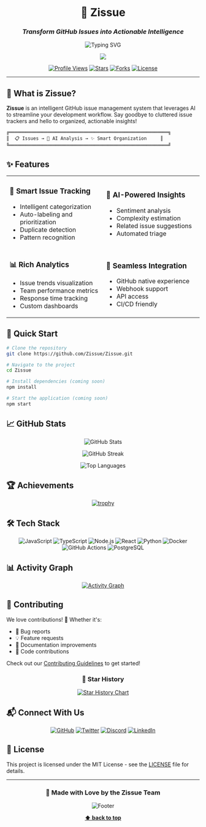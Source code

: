 <div align="center">

# 🎯 Zissue

### *Transform GitHub Issues into Actionable Intelligence*

<img src="https://readme-typing-svg.herokuapp.com?font=Fira+Code&size=22&duration=3000&pause=1000&color=3B82F6&center=true&vCenter=true&width=435&lines=Intelligent+Issue+Management;Powered+by+AI;Open+Source+%E2%9D%A4%EF%B8%8F" alt="Typing SVG" />

![](https://komarev.com/ghpvc/?username=zissue&style=flat-square)

[![Profile Views](https://komarev.com/ghpvc/?username=zissue&style=for-the-badge&color=blue)](https://github.com/Zissue)
[![Stars](https://img.shields.io/github/stars/Zissue/Zissue?style=for-the-badge&logo=github&color=yellow)](https://github.com/Zissue/Zissue/stargazers)
[![Forks](https://img.shields.io/github/forks/Zissue/Zissue?style=for-the-badge&logo=github&color=green)](https://github.com/Zissue/Zissue/network/members)
[![License](https://img.shields.io/github/license/Zissue/Zissue?style=for-the-badge&color=purple)](LICENSE)

</div>

---

## 🌟 What is Zissue?

**Zissue** is an intelligent GitHub issue management system that leverages AI to streamline your development workflow. Say goodbye to cluttered issue trackers and hello to organized, actionable insights!

```ascii
╔══════════════════════════════════════════════════════════╗
║  📋 Issues → 🤖 AI Analysis → ✨ Smart Organization     ║
╚══════════════════════════════════════════════════════════╝
```

## ✨ Features

<table>
<tr>
<td width="50%">

### 🎯 Smart Issue Tracking
- Intelligent categorization
- Auto-labeling and prioritization
- Duplicate detection
- Pattern recognition

</td>
<td width="50%">

### 🤖 AI-Powered Insights
- Sentiment analysis
- Complexity estimation
- Related issue suggestions
- Automated triage

</td>
</tr>
<tr>
<td width="50%">

### 📊 Rich Analytics
- Issue trends visualization
- Team performance metrics
- Response time tracking
- Custom dashboards

</td>
<td width="50%">

### 🔗 Seamless Integration
- GitHub native experience
- Webhook support
- API access
- CI/CD friendly

</td>
</tr>
</table>

## 🚀 Quick Start

```bash
# Clone the repository
git clone https://github.com/Zissue/Zissue.git

# Navigate to the project
cd Zissue

# Install dependencies (coming soon)
npm install

# Start the application (coming soon)
npm start
```

## 📈 GitHub Stats

<div align="center">

![GitHub Stats](https://github-readme-stats.vercel.app/api?username=Zissue&show_icons=true&theme=tokyonight&hide_border=true&bg_color=0D1117&title_color=3B82F6&icon_color=3B82F6&text_color=FFFFFF)

![GitHub Streak](https://github-readme-streak-stats.herokuapp.com/?user=Zissue&theme=tokyonight&hide_border=true&background=0D1117&stroke=3B82F6&ring=3B82F6&fire=F59E0B&currStreakLabel=3B82F6)

![Top Languages](https://github-readme-stats.vercel.app/api/top-langs/?username=Zissue&layout=compact&theme=tokyonight&hide_border=true&bg_color=0D1117&title_color=3B82F6&text_color=FFFFFF)

</div>

## 🏆 Achievements

<div align="center">

[![trophy](https://github-profile-trophy.vercel.app/?username=Zissue&theme=tokyonight&no-frame=true&no-bg=true&column=7&margin-w=15&margin-h=15)](https://github.com/Zissue)

</div>

## 🛠️ Tech Stack

<div align="center">

![JavaScript](https://img.shields.io/badge/JavaScript-F7DF1E?style=for-the-badge&logo=javascript&logoColor=black)
![TypeScript](https://img.shields.io/badge/TypeScript-3178C6?style=for-the-badge&logo=typescript&logoColor=white)
![Node.js](https://img.shields.io/badge/Node.js-339933?style=for-the-badge&logo=node.js&logoColor=white)
![React](https://img.shields.io/badge/React-61DAFB?style=for-the-badge&logo=react&logoColor=black)
![Python](https://img.shields.io/badge/Python-3776AB?style=for-the-badge&logo=python&logoColor=white)
![Docker](https://img.shields.io/badge/Docker-2496ED?style=for-the-badge&logo=docker&logoColor=white)
![GitHub Actions](https://img.shields.io/badge/GitHub_Actions-2088FF?style=for-the-badge&logo=github-actions&logoColor=white)
![PostgreSQL](https://img.shields.io/badge/PostgreSQL-4169E1?style=for-the-badge&logo=postgresql&logoColor=white)

</div>

## 📊 Activity Graph

<div align="center">

[![Activity Graph](https://github-readme-activity-graph.vercel.app/graph?username=Zissue&theme=tokyo-night&hide_border=true&bg_color=0D1117&color=3B82F6&line=3B82F6&point=FFFFFF)](https://github.com/Zissue)

</div>

## 🤝 Contributing

We love contributions! 💙 Whether it's:

- 🐛 Bug reports
- 💡 Feature requests
- 📖 Documentation improvements
- 🔧 Code contributions

Check out our [Contributing Guidelines](CONTRIBUTING.md) to get started!

<div align="center">

### 🌟 Star History

[![Star History Chart](https://api.star-history.com/svg?repos=Zissue/Zissue&type=Date&theme=dark)](https://star-history.com/#Zissue/Zissue&Date)

</div>

## 📬 Connect With Us

<div align="center">

[![GitHub](https://img.shields.io/badge/GitHub-181717?style=for-the-badge&logo=github&logoColor=white)](https://github.com/Zissue)
[![Twitter](https://img.shields.io/badge/Twitter-1DA1F2?style=for-the-badge&logo=twitter&logoColor=white)](https://twitter.com/Zissue)
[![Discord](https://img.shields.io/badge/Discord-5865F2?style=for-the-badge&logo=discord&logoColor=white)](https://discord.gg/zissue)
[![LinkedIn](https://img.shields.io/badge/LinkedIn-0A66C2?style=for-the-badge&logo=linkedin&logoColor=white)](https://linkedin.com/company/zissue)

</div>

## 📄 License

This project is licensed under the MIT License - see the [LICENSE](LICENSE) file for details.

---

<div align="center">

### 💖 Made with Love by the Zissue Team

![Footer](https://capsule-render.vercel.app/api?type=waving&color=gradient&customHexList=3B82F6,F59E42,10B981&height=100&section=footer&text=Thank%20You!&fontSize=40&fontAlignY=70&animation=twinkling)

**[⬆ back to top](#-zissue)**

</div>
